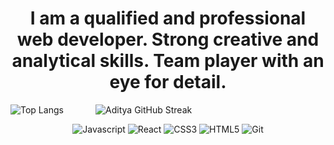 <h1 align="center"> I am a qualified and professional web developer. Strong creative and analytical skills. Team player with an eye for detail. </h1>


   



<!--    &langs_count=8&layout=compact -->

![Top Langs](https://github-readme-stats-git-masterrstaa-rickstaa.vercel.app/api/top-langs/?username=MostafaKhidrAce&theme=dark)   &nbsp;  &nbsp;  &nbsp; &nbsp; &nbsp;  &nbsp; ![Aditya GitHub Streak](https://github-readme-streak-stats.herokuapp.com/?user=MostafaKhidrAce&theme=dark)



<p align="center">
   <img src="https://img.shields.io/badge/JavaScript-F7DF1E?style=for-the-badge&logo=javascript&logoColor=black" alt="Javascript" />
   <img src="https://img.shields.io/badge/React-20232A?style=for-the-badge&logo=react&logoColor=61DAFB" alt="React" />
   <img src="https://img.shields.io/badge/CSS3-1572B6?style=for-the-badge&logo=css3&logoColor=white" alt="CSS3" />
   <img src="https://img.shields.io/badge/HTML5-E34F26?style=for-the-badge&logo=html5&logoColor=white" alt="HTML5" />
   <img src="https://img.shields.io/badge/git-F05032?style=for-the-badge&logo=git&logoColor=white" alt="Git" />
</p>
